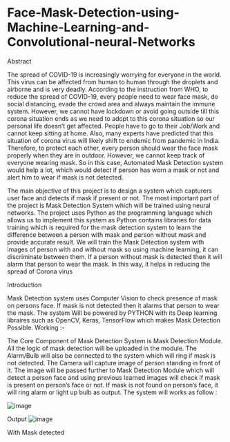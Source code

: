 # Face-Mask-Detection-using-Machine-Learning-and-Convolutional-neural-Networks


Abstract

The spread of COVID-19 is increasingly worrying for everyone in the world. 
This virus can be affected from human to human through the droplets and 
airborne and is very deadly. According to the instruction from WHO, to 
reduce the spread of COVID-19, every people need to wear face mask, do 
social distancing, evade the crowd area and always maintain the immune 
system. However, we cannot have lockdown or avoid going outside till this 
corona situation ends as we need to adopt to this corona situation so our 
personal life doesn’t get affected. People have to go to their Job/Work and 
cannot keep sitting at home. Also, many experts have predicted that this 
situation of corona virus will likely shift to endemic from pandemic in India. 
Therefore, to protect each other, every person should wear the face mask 
properly when they are in outdoor. However, we cannot keep track of 
everyone wearing mask. So in this case, Automated Mask Detection system 
would help a lot, which would detect if person has worn a mask or not and 
alert him to wear if mask is not detected. 

The main objective of this project is to design a system which 
capturers user face and detects if mask if present or not. The most 
important part of the project is Mask Detection System which will be 
trained using neural networks. The project uses Python as the 
programming language which allows us to implement this system as 
Python contains libraries for data training which is required for the 
mask detection system to learn the difference between a person with 
mask and person without mask and provide accurate result. We will 
train the Mask Detection system with images of person with and 
without mask so using machine learning, it can discriminate between 
them. If a person without mask is detected then it will alarm that 
person to wear the mask. In this way, it helps in reducing the spread of 
Corona virus


Introduction 

Mask Detection system uses Computer Vision to check presence of mask on 
persons face. If mask is not detected then it alarms that person to wear the mask. 
The system Will be powered by PYTHON with its Deep learning libraires such 
as OpenCV, Keras, TensorFlow which makes Mask Detection Possible.
Working :-

The Core Component of Mask Detection System is Mask Detection Module. 
All the logic of mask detection will be uploaded in the module. The 
Alarm/Bulb will also be connected to the system which will ring if mask is 
not detected. 
The Camera will capture image of person standing in front of it. The image 
will be passed further to Mask Detection Module which will detect a person 
face and using previous learned images will check if mask is present on 
person’s face or not. If mask is not found on person’s face, it will ring alarm 
or light up bulb as output. The system will works as follow :

![image](https://user-images.githubusercontent.com/84896867/203959156-ee8b1974-ecb6-4545-9f9f-72205fb96bc3.png)



Output
![image](https://user-images.githubusercontent.com/84896867/203959388-2d549271-9512-4859-88f9-966b7f89b494.png)

With Mask detected
